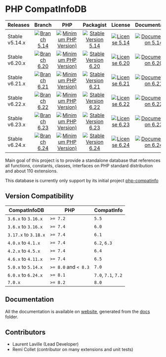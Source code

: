 <!-- markdownlint-disable MD013 -->
# PHP CompatInfoDB

| Releases       |                     Branch                     |                               PHP                               |                          Packagist                           |                      License                      |                            Documentation                            |
|:---------------|:----------------------------------------------:|:---------------------------------------------------------------:|:------------------------------------------------------------:|:-------------------------------------------------:|:-------------------------------------------------------------------:|
| Stable v5.14.x | [![Branch 5.14][Branch_514x-img]][Branch_514x] | [![Minimum PHP Version)][PHPVersion_514x-img]][PHPVersion_514x] | [![Stable Version 5.14][Packagist_514x-img]][Packagist_514x] | [![License 5.14][License_514x-img]][License_514x] | [![Documentation 5.14][Documentation_514x-img]][Documentation_514x] |
| Stable v6.20.x | [![Branch 6.20][Branch_620x-img]][Branch_620x] | [![Minimum PHP Version)][PHPVersion_620x-img]][PHPVersion_620x] | [![Stable Version 6.20][Packagist_620x-img]][Packagist_620x] | [![License 6.20][License_620x-img]][License_620x] | [![Documentation 6.20][Documentation_620x-img]][Documentation_620x] |
| Stable v6.21.x | [![Branch 6.21][Branch_621x-img]][Branch_621x] | [![Minimum PHP Version)][PHPVersion_621x-img]][PHPVersion_621x] | [![Stable Version 6.21][Packagist_621x-img]][Packagist_621x] | [![License 6.21][License_621x-img]][License_621x] | [![Documentation 6.21][Documentation_621x-img]][Documentation_621x] |
| Stable v6.22.x | [![Branch 6.22][Branch_622x-img]][Branch_622x] | [![Minimum PHP Version)][PHPVersion_622x-img]][PHPVersion_622x] | [![Stable Version 6.22][Packagist_622x-img]][Packagist_622x] | [![License 6.22][License_622x-img]][License_622x] | [![Documentation 6.22][Documentation_622x-img]][Documentation_622x] |
| Stable v6.23.x | [![Branch 6.23][Branch_623x-img]][Branch_623x] | [![Minimum PHP Version)][PHPVersion_623x-img]][PHPVersion_623x] | [![Stable Version 6.23][Packagist_623x-img]][Packagist_623x] | [![License 6.23][License_623x-img]][License_623x] | [![Documentation 6.23][Documentation_623x-img]][Documentation_623x] |
| Stable v6.24.x | [![Branch 6.24][Branch_624x-img]][Branch_624x] | [![Minimum PHP Version)][PHPVersion_624x-img]][PHPVersion_624x] | [![Stable Version 6.24][Packagist_624x-img]][Packagist_624x] | [![License 6.24][License_624x-img]][License_624x] | [![Documentation 6.24][Documentation_624x-img]][Documentation_624x] |

[Branch_514x-img]: https://img.shields.io/badge/branch-5.14-orange
[Branch_514x]: https://github.com/llaville/php-compatinfo-db/tree/5.14
[PHPVersion_514x-img]: https://img.shields.io/packagist/php-v/bartlett/php-compatinfo-db/5.14.0
[PHPVersion_514x]: https://www.php.net/supported-versions.php
[Packagist_514x-img]: https://img.shields.io/badge/packagist-v5.14.0-blue
[Packagist_514x]: https://packagist.org/packages/bartlett/php-compatinfo-db
[License_514x-img]: https://img.shields.io/packagist/l/bartlett/php-compatinfo-db
[License_514x]: https://github.com/llaville/php-compatinfo-db/blob/5.14/LICENSE
[Documentation_514x-img]: https://img.shields.io/badge/documentation-v5.14-green
[Documentation_514x]: https://github.com/llaville/php-compatinfo-db/tree/5.14/docs

[Branch_620x-img]: https://img.shields.io/badge/branch-6.20-orange
[Branch_620x]: https://github.com/llaville/php-compatinfo-db/tree/6.20
[PHPVersion_620x-img]: https://img.shields.io/packagist/php-v/bartlett/php-compatinfo-db/6.20.0
[PHPVersion_620x]: https://www.php.net/supported-versions.php
[Packagist_620x-img]: https://img.shields.io/badge/packagist-v6.20.0-blue
[Packagist_620x]: https://packagist.org/packages/bartlett/php-compatinfo-db
[License_620x-img]: https://img.shields.io/packagist/l/bartlett/php-compatinfo-db
[License_620x]: https://github.com/llaville/php-compatinfo-db/blob/6.20/LICENSE
[Documentation_620x-img]: https://img.shields.io/badge/documentation-v6.20-green
[Documentation_620x]: https://github.com/llaville/php-compatinfo-db/tree/6.20/docs

[Branch_621x-img]: https://img.shields.io/badge/branch-6.21-orange
[Branch_621x]: https://github.com/llaville/php-compatinfo-db/tree/6.21
[PHPVersion_621x-img]: https://img.shields.io/packagist/php-v/bartlett/php-compatinfo-db/6.21.0
[PHPVersion_621x]: https://www.php.net/supported-versions.php
[Packagist_621x-img]: https://img.shields.io/badge/packagist-v6.21.0-blue
[Packagist_621x]: https://packagist.org/packages/bartlett/php-compatinfo-db
[License_621x-img]: https://img.shields.io/packagist/l/bartlett/php-compatinfo-db
[License_621x]: https://github.com/llaville/php-compatinfo-db/blob/6.21/LICENSE
[Documentation_621x-img]: https://img.shields.io/badge/documentation-v6.21-green
[Documentation_621x]: https://github.com/llaville/php-compatinfo-db/tree/6.21/docs

[Branch_622x-img]: https://img.shields.io/badge/branch-6.22-orange
[Branch_622x]: https://github.com/llaville/php-compatinfo-db/tree/6.22
[PHPVersion_622x-img]: https://img.shields.io/packagist/php-v/bartlett/php-compatinfo-db/6.22.0
[PHPVersion_622x]: https://www.php.net/supported-versions.php
[Packagist_622x-img]: https://img.shields.io/badge/packagist-v6.22.0-blue
[Packagist_622x]: https://packagist.org/packages/bartlett/php-compatinfo-db
[License_622x-img]: https://img.shields.io/packagist/l/bartlett/php-compatinfo-db
[License_622x]: https://github.com/llaville/php-compatinfo-db/blob/6.22/LICENSE
[Documentation_622x-img]: https://img.shields.io/badge/documentation-v6.22-green
[Documentation_622x]: https://github.com/llaville/php-compatinfo-db/tree/6.22/docs

[Branch_623x-img]: https://img.shields.io/badge/branch-6.23-orange
[Branch_623x]: https://github.com/llaville/php-compatinfo-db/tree/6.23
[PHPVersion_623x-img]: https://img.shields.io/packagist/php-v/bartlett/php-compatinfo-db/6.23.0
[PHPVersion_623x]: https://www.php.net/supported-versions.php
[Packagist_623x-img]: https://img.shields.io/badge/packagist-v6.23.0-blue
[Packagist_623x]: https://packagist.org/packages/bartlett/php-compatinfo-db
[License_623x-img]: https://img.shields.io/packagist/l/bartlett/php-compatinfo-db
[License_623x]: https://github.com/llaville/php-compatinfo-db/blob/6.23/LICENSE
[Documentation_623x-img]: https://img.shields.io/badge/documentation-v6.23-green
[Documentation_623x]: https://github.com/llaville/php-compatinfo-db/tree/6.23/docs

[Branch_624x-img]: https://img.shields.io/badge/branch-6.24-orange
[Branch_624x]: https://github.com/llaville/php-compatinfo-db/tree/6.24
[PHPVersion_624x-img]: https://img.shields.io/packagist/php-v/bartlett/php-compatinfo-db/6.24.0
[PHPVersion_624x]: https://www.php.net/supported-versions.php
[Packagist_624x-img]: https://img.shields.io/badge/packagist-v6.24.0-blue
[Packagist_624x]: https://packagist.org/packages/bartlett/php-compatinfo-db
[License_624x-img]: https://img.shields.io/packagist/l/bartlett/php-compatinfo-db
[License_624x]: https://github.com/llaville/php-compatinfo-db/blob/6.24/LICENSE
[Documentation_624x-img]: https://img.shields.io/badge/documentation-v6.24-green
[Documentation_624x]: https://github.com/llaville/php-compatinfo-db/tree/6.24/docs

Main goal of this project is to provide a standalone database that references
all functions, constants, classes, interfaces on PHP standard distribution and about 110 extensions.

This database is currently only support by its initial project [php-compatinfo](https://github.com/llaville/php-compatinfo)

## Version Compatibility

 | CompatInfoDB         | PHP                  | CompatInfo          |
 |----------------------|----------------------|---------------------|
 | `3.6.x`  to `3.16.x` | `>= 7.2`             | `5.5`               |
 | `3.6.x`  to `3.16.x` | `>= 7.4`             | `6.0`               |
 | `3.17.x` to `3.18.x` | `>= 7.4`             | `6.1`               |
 | `4.0.x`  to `4.1.x`  | `>= 7.4`             | `6.2`, `6.3`        |
 | `4.2.x`  to `4.5.x`  | `>= 7.4`             | `6.4`               |
 | `4.6.x`  to `4.11.x` | `>= 7.4`             | `6.5`               |
 | `5.0.x`  to `5.14.x` | `>= 8.0` and `< 8.3` | `7.0`               |
 | `6.0.x`  to `6.24.x` | `>= 8.1`             | `7.0`, `7.1`, `7.2` |
 | `7.0.x`              | `>= 8.2`             | `8.0`               |

## Documentation

All the documentation is available on [website](https://llaville.github.io/php-compatinfo-db/6.24),
generated from the [docs](https://github.com/llaville/php-compatinfo-db/tree/6.24/docs) folder.

## Contributors

* Laurent Laville (Lead Developer)
* Remi Collet (contributor on many extensions and unit tests)
